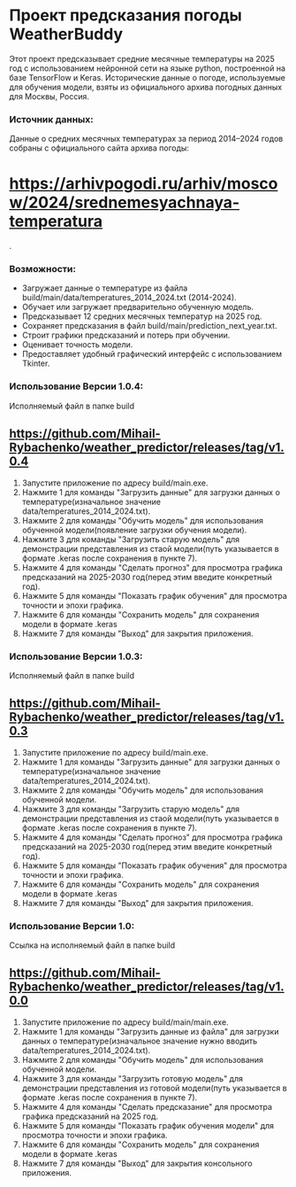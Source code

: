 # Проект предсказания погоды WeatherBuddy

Этот проект предсказывает средние месячные температуры на 2025 год с использованием нейронной сети на языке python, построенной на базе TensorFlow и Keras. Исторические данные о погоде, используемые для обучения модели, взяты из официального архива погодных данных для Москвы, Россия.

### Источник данных:
Данные о средних месячных температурах за период 2014–2024 годов собраны с официального сайта архива погоды: <h1>https://arhivpogodi.ru/arhiv/moscow/2024/srednemesyachnaya-temperatura</h1>.

### Возможности:
- Загружает данные о температуре из файла build/main/data/temperatures_2014_2024.txt (2014-2024).
- Обучает или загружает предварительно обученную модель.
- Предсказывает 12 средних месячных температур на 2025 год.
- Сохраняет предсказания в файл build/main/prediction_next_year.txt.
- Строит графики предсказаний и потерь при обучении.
- Оценивает точность модели.
- Предоставляет удобный графический интерфейс с использованием Tkinter.
### Использование Версии 1.0.4:
Исполняемый файл в папке build <h2>https://github.com/Mihail-Rybachenko/weather_predictor/releases/tag/v1.0.4</h2>
1. Запустите приложение по адресу build/main.exe.
2. Нажмите 1 для команды "Загрузить данные" для загрузки данных о температуре(изначальное значение data/temperatures_2014_2024.txt).
3. Нажмите 2 для команды "Обучить модель" для использования обученной модели(появление загрузки обучения модели).
4. Нажмите 3 для команды "Загрузить старую модель" для демонстрации представления из стаой модели(путь указывается в формате .keras после сохранения в пункте 7).
5. Нажмите 4 для команды "Сделать прогноз" для просмотра графика предсказаний на 2025-2030 год(перед этим введите конкретный год).
6. Нажмите 5 для команды "Показать график обучения" для просмотра точности и эпохи графика.
7. Нажмите 6 для команды "Сохранить модель" для сохранения модели в формате .keras
8. Нажмите 7 для команды "Выход" для закрытия приложения.

### Использование Версии 1.0.3:
Исполняемый файл в папке build <h2>https://github.com/Mihail-Rybachenko/weather_predictor/releases/tag/v1.0.3</h2>
1. Запустите приложение по адресу build/main.exe.
2. Нажмите 1 для команды "Загрузить данные" для загрузки данных о температуре(изначальное значение data/temperatures_2014_2024.txt).
3. Нажмите 2 для команды "Обучить модель" для использования обученной модели.
4. Нажмите 3 для команды "Загрузить старую модель" для демонстрации представления из стаой модели(путь указывается в формате .keras после сохранения в пункте 7).
5. Нажмите 4 для команды "Сделать прогноз" для просмотра графика предсказаний на 2025-2030 год(перед этим введите конкретный год).
6. Нажмите 5 для команды "Показать график обучения" для просмотра точности и эпохи графика.
7. Нажмите 6 для команды "Сохранить модель" для сохранения модели в формате .keras
8. Нажмите 7 для команды "Выход" для закрытия приложения.
### Использование Версии 1.0:

Ссылка на исполняемый файл в папке build <h2>https://github.com/Mihail-Rybachenko/weather_predictor/releases/tag/v1.0.0</h2>
1. Запустите приложение по адресу build/main/main.exe.
2. Нажмите 1 для команды "Загрузить данные из файла" для загрузки данных о температуре(изначальное значение нужно вводить data/temperatures_2014_2024.txt).
3. Нажмите 2 для команды "Обучить модель" для использования обученной модели.
4. Нажмите 3 для команды "Загрузить готовую модель" для демонстрации представления из готовой модели(путь указывается в формате .keras после сохранения в пункте 7).
5. Нажмите 4 для команды "Сделать предсказание" для просмотра графика предсказаний на 2025 год.
6. Нажмите 5 для команды "Показать график обучения модели" для просмотра точности и эпохи графика.
7. Нажмите 6 для команды "Сохранить модель" для сохранения модели в формате .keras
8. Нажмите 7 для команды "Выход" для закрытия консольного приложения.
